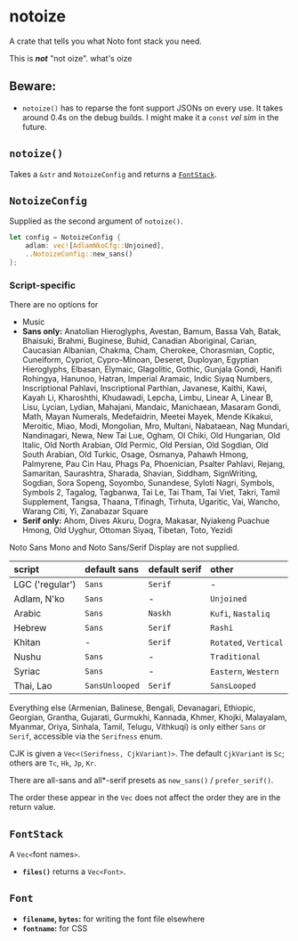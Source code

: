 # notoize

A crate that tells you what Noto font stack you need.

This is ***not*** "not oize". what's oize

## Beware:

- `notoize()` has to reparse the font support JSONs on every use. It takes around 0.4s on the debug builds. I might make it a `const` *vel sim* in the future.

## `notoize()`

Takes a `&str` and `NotoizeConfig` and returns a [`FontStack`](#fontstack).

## `NotoizeConfig`

Supplied as the second argument of `notoize()`.

```rust
let config = NotoizeConfig {
    adlam: vec![AdlamNkoCfg::Unjoined],
    ..NotoizeConfig::new_sans()
};
```

<!-- ### `bool`s

- **`prefer_math`:** over Noto Sans Symbols (or Symbols 2)
- **`prefer_cjk`:** over regular Noto Sans/Serif
- **`prefer_ui`:** try finding less tall fonts -->

### Script-specific

There are no options for
- Music
- **Sans only:** Anatolian Hieroglyphs, Avestan, Bamum, Bassa Vah, Batak, Bhaisuki, Brahmi, Buginese, Buhid, Canadian Aboriginal, Carian, Caucasian Albanian, Chakma, Cham, Cherokee, Chorasmian, Coptic, Cuneiform, Cypriot, Cypro-Minoan, Deseret, Duployan, Egyptian Hieroglyphs, Elbasan, Elymaic, Glagolitic, Gothic, Gunjala Gondi, Hanifi Rohingya, Hanunoo, Hatran, Imperial Aramaic, Indic Siyaq Numbers, Inscriptional Pahlavi, Inscriptional Parthian, Javanese, Kaithi, Kawi, Kayah Li, Kharoshthi, Khudawadi, Lepcha, Limbu, Linear A, Linear B, Lisu, Lycian, Lydian, Mahajani, Mandaic, Manichaean, Masaram Gondi, Math, Mayan Numerals, Medefaidrin, Meetei Mayek, Mende Kikakui, Meroitic, Miao, Modi, Mongolian, Mro, Multani, Nabataean, Nag Mundari, Nandinagari, Newa, New Tai Lue, Ogham, Ol Chiki, Old Hungarian, Old Italic, Old North Arabian, Old Permic, Old Persian, Old Sogdian, Old South Arabian, Old Turkic, Osage, Osmanya, Pahawh Hmong, Palmyrene, Pau Cin Hau, Phags Pa, Phoenician, Psalter Pahlavi, Rejang, Samaritan, Saurashtra, Sharada, Shavian, Siddham, SignWriting, Sogdian, Sora Sopeng, Soyombo, Sunandese, Syloti Nagri, Symbols, Symbols 2, Tagalog, Tagbanwa, Tai Le, Tai Tham, Tai Viet, Takri, Tamil Supplement, Tangsa, Thaana, Tifinagh, Tirhuta, Ugaritic, Vai, Wancho, Warang Citi, Yi, Zanabazar Square
- **Serif only:** Ahom, Dives Akuru, Dogra, Makasar, Nyiakeng Puachue Hmong, Old Uyghur, Ottoman Siyaq, Tibetan, Toto, Yezidi

Noto Sans Mono and Noto Sans/Serif Display are not supplied.

| script | default sans | default serif | other |
|:-|:-|:-|:-|
| LGC ('regular') | `Sans` | `Serif` | - |
| Adlam, N'ko | `Sans` | - | `Unjoined` |
| Arabic | `Sans` | `Naskh` | `Kufi`, `Nastaliq` |
| Hebrew | `Sans` | `Serif` | `Rashi` |
| Khitan | - | `Serif` | `Rotated`, `Vertical` |
| Nushu | `Sans` | - | `Traditional` |
| Syriac | `Sans` | - | `Eastern`, `Western` |
| Thai, Lao | `SansUnlooped` | `Serif` | `SansLooped` |

Everything else (Armenian, Balinese, Bengali, Devanagari, Ethiopic, Georgian, Grantha, Gujarati, Gurmukhi, Kannada, Khmer, Khojki, Malayalam, Myanmar, Oriya, Sinhala, Tamil, Telugu, Vithkuqi) is only either `Sans` or `Serif`, accessible via the `Serifness` enum.

CJK is given a `Vec<(Serifness, CjkVariant)>`. The default `CjkVariant` is `Sc`; others are `Tc`, `Hk`, `Jp`, `Kr`.

There are all-sans and all*-serif presets as `new_sans()` / `prefer_serif()`.

The order these appear in the `Vec` does not affect the order they are in the return value.

## `FontStack`

A `Vec<`font names`>`.

- **`files()`** returns a `Vec<Font>`.

## `Font`

- **`filename`, `bytes`:** for writing the font file elsewhere
- **`fontname`:** for CSS